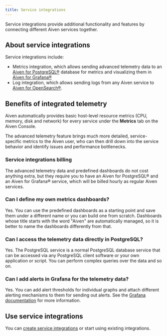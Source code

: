 ```yaml
---
title: Service integrations
---
```


Service integrations provide additional functionality and features by connecting different Aiven services together.

## About service integrations

Service integrations include:

- Metrics integration, which allows sending advanced telemetry data to an
  [Aiven for PostgreSQL®](https://aiven.io/postgresql) database for metrics and
  visualizing them in [Aiven for Grafana®](https://aiven.io/grafana)
- Log integration, which allows sending logs from any Aiven service to
  [Aiven for OpenSearch®](https://aiven.io/opensearch).

## Benefits of integrated telemetry

Aiven automatically provides basic host-level resource metrics (CPU,
memory, disk and network) for every service under the **Metrics** tab on
the Aiven Console.

The advanced telemetry feature brings much more detailed,
service-specific metrics to the Aiven user, who can then drill down into
the service behavior and identify issues and performance bottlenecks.

### Service integrations billing

The advanced telemetry data and predefined dashboards do not cost
anything extra, but they require you to have an Aiven for PostgreSQL®
and an Aiven for Grafana® service, which will be billed hourly as
regular Aiven services.

### Can I define my own metrics dashboards?

Yes. You can use the predefined dashboards as a starting point and save
them under a different name or you can build one from scratch.
Dashboards whose title starts with the word \"Aiven\" are automatically
managed, so it is better to name the dashboards differently from that.

### Can I access the telemetry data directly in PostgreSQL?

Yes. The PostgreSQL service is a normal PostgreSQL database service that
can be accessed via any PostgreSQL client software or your own
application or script. You can perform complex queries over the data and
so on.

### Can I add alerts in Grafana for the telemetry data?

Yes. You can add alert thresholds for individual graphs and attach
different alerting mechanisms to them for sending out alerts.
See the [Grafana documentation](/docs/products/grafana) for more information.

## Use service integrations

You can [create service integrations](/docs/platform/howto/create-service-integration) or
start using existing integrations.

